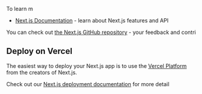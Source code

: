 
To learn m
- [Next.js Documentation](https://nextjs.org/docs) - learn about Next.js features and API
  
You can check out [the Next.js GitHub repository](https://github.com/vercel/next.js/) - your feedback and contri
## Deploy on Vercel
The easiest way to deploy your Next.js app is to use the [Vercel Platform](https://vercel.com/new?utm_medium=default-template&filter=next.js&utm_source=create-next-app&utm_campaign=create-next-app-readme) from the creators of Next.js.

Check out our [Next.js deployment documentation](https://nextjs.org/docs/deployment) for more detail
